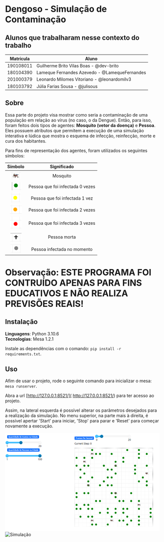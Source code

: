 # Dengoso - Simulação de Contaminação

## Alunos que trabalharam nesse contexto do trabalho

| Matrícula | Aluno                                         |
| --------- | --------------------------------------------- |
| 190108011 | Guilherme Brito Vilas Boas - @dev-brito       |
| 180104390 | Lameque Fernandes Azevedo - @LamequeFernandes |
| 201000379 | Leonardo Milomes Vitoriano - @leonardomilv3   |
| 180103792 | Júlia Farias Sousa - @julisous                |

## Sobre 

Essa parte do projeto visa mostrar como seria a contaminação de uma população em relação ao vírus (no caso, o da Dengue). Então, para isso, foram feitos dois tipos de agentes: **Mosquito (vetor da doença)** e **Pessoa**. Eles possuem atributos que permitem a execução de uma simulação interativa e lúdica que mostra o esquema de infecção, reinfecção, morte e cura dos habitantes.

Para fins de representação dos agentes, foram utilizados os seguintes símbolos:

|                   Símbolo                   |           Significado            |
| :-----------------------------------------: | :------------------------------: |
|          ![Mosquito](assets/image-2.png)           |             Mosquito             |
|           ![Humano](assets/image-3.png)            | Pessoa que foi infectada 0 vezes |
|     ![Humano Infectado 1x](assets/image-4.png)     |  Pessoa que foi infectada 1 vez  |
|     ![Humano Infectado 2x](assets/image-5.png)     | Pessoa que foi infectada 2 vezes |
|     ![Humano Infectado 3x](assets/image-6.png)     | Pessoa que foi infectada 3 vezes |
|        ![Pessoa Morta](assets/image-7.png)         |           Pessoa morta           |
| ![Pessoa infectada no momento](assets/image-8.png) |   Pessoa infectada no momento    |

# Observação: ESTE PROGRAMA FOI CONTRUÍDO APENAS PARA FINS EDUCATIVOS E NÃO REALIZA PREVISÕES REAIS!

## Instalação

**Linguagens**: Python 3.10.6<br>
**Tecnologias**: Mesa 1.2.1<br>

Instale as dependências com o comando: ```pip install -r requirements.txt```.

## Uso

Afim de usar o projeto, rode o seguinte comando para inicializar o mesa: ```mesa runserver```.

Abra a url [http://127.0.0.1:8521/]( http://127.0.0.1:8521/) para ter acesso ao projeto.

Assim, na lateral esquerda é possível alterar os parâmetros desejados para a realização da simulação. No menu superior, na parte mais à direita, é possível apertar 'Start' para iniciar, 'Stop' para parar e 'Reset' para começar novamente a execução.

![Início da Simulação](assets/image.png)
![Simulação](assets/simulacao.gif)

